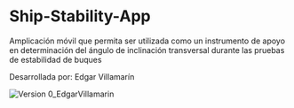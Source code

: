 # Ship-Stability-App
Amplicación móvil que permita ser utilizada como un instrumento de apoyo en determinación del ángulo de inclinación transversal durante las pruebas de estabilidad de buques

Desarrollada por: Edgar Villamarín

![Version 0_EdgarVillamarin](https://user-images.githubusercontent.com/89162484/133516858-43cf09c9-8abb-41d6-a7a3-b80f219fa888.PNG)
